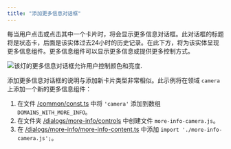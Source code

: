 ```yaml
---
title: "添加更多信息对话框"
---
```


每当用户点击或点击其中一个卡片时，将会显示更多信息对话框。此对话框的标题将是状态卡，后面是该实体过去24小时的历史记录。在此下方，将为该实体呈现更多信息组件。更多信息组件可以显示更多信息或提供更多控制方式。

<img
  src='/img/en/frontend/frontend-more-info-light.png'
  alt='该灯的更多信息对话框允许用户控制颜色和亮度.'
/>

添加更多信息对话框的说明与添加新卡片类型非常相似。此示例将在领域 `camera` 上添加一个新的更多信息组件：

 1. 在文件 [/common/const.ts](https://github.com/home-assistant/frontend/blob/dev/src/common/const.ts) 中将 `'camera'` 添加到数组 `DOMAINS_WITH_MORE_INFO`。
 2. 在文件夹 [/dialogs/more-info/controls](https://github.com/home-assistant/frontend/tree/dev/src/dialogs/more-info/controls) 中创建文件 `more-info-camera.js`。
 3. 在 [/dialogs/more-info/more-info-content.ts](https://github.com/home-assistant/frontend/blob/dev/src/dialogs/more-info/more-info-content.ts) 中添加 `import './more-info-camera.js';`。